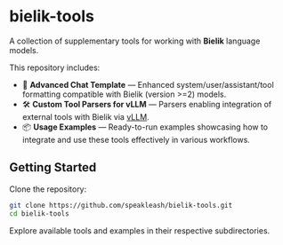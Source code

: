 # bielik-tools

A collection of supplementary tools for working with **Bielik** language models.

This repository includes:

- 🧠 **Advanced Chat Template** — Enhanced system/user/assistant/tool formatting compatible with Bielik (version >=2) models.
- 🛠️ **Custom Tool Parsers for vLLM** — Parsers enabling integration of external tools with Bielik via [vLLM](https://github.com/vllm-project/vllm).
- 📦 **Usage Examples** — Ready-to-run examples showcasing how to integrate and use these tools effectively in various workflows.

## Getting Started

Clone the repository:

```bash
git clone https://github.com/speakleash/bielik-tools.git
cd bielik-tools
````

Explore available tools and examples in their respective subdirectories.
